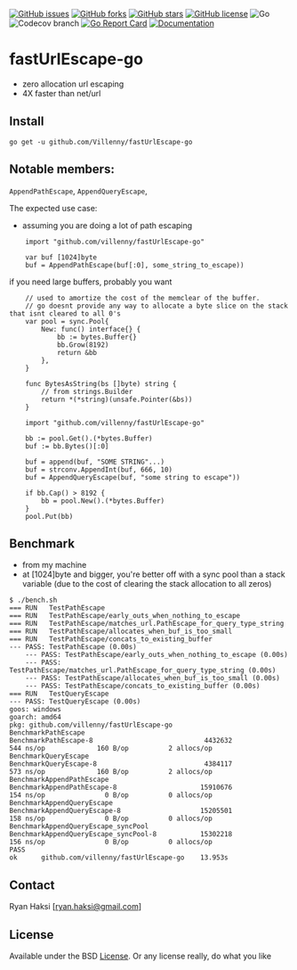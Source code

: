 [![GitHub issues](https://img.shields.io/github/issues/Villenny/fastUrlEscape-go)](https://github.com/Villenny/fastUrlEscape-go/issues)
[![GitHub forks](https://img.shields.io/github/forks/Villenny/fastUrlEscape-go)](https://github.com/Villenny/fastUrlEscape-go/network)
[![GitHub stars](https://img.shields.io/github/stars/Villenny/fastUrlEscape-go)](https://github.com/Villenny/fastUrlEscape-go/stargazers)
[![GitHub license](https://img.shields.io/github/license/Villenny/fastUrlEscape-go)](https://github.com/Villenny/fastUrlEscape-go/blob/master/LICENSE)
![Go](https://github.com/Villenny/fastUrlEscape-go/workflows/Go/badge.svg?branch=main)
![Codecov branch](https://img.shields.io/codecov/c/github/villenny/fastUrlEscape-go/main)
[![Go Report Card](https://goreportcard.com/badge/github.com/Villenny/fastUrlEscape-go)](https://goreportcard.com/report/github.com/Villenny/fastUrlEscape-go)
[![Documentation](https://godoc.org/github.com/Villenny/fastUrlEscape-go?status.svg)](http://godoc.org/github.com/Villenny/fastUrlEscape-go)

# fastUrlEscape-go
- zero allocation url escaping
- 4X faster than net/url


## Install

```
go get -u github.com/Villenny/fastUrlEscape-go
```

## Notable members:
`AppendPathEscape`,
`AppendQueryEscape`,

The expected use case:
- assuming you are doing a lot of path escaping
```
	import "github.com/villenny/fastUrlEscape-go"

	var buf [1024]byte
	buf = AppendPathEscape(buf[:0], some_string_to_escape))
```

if you need large buffers, probably you want
```
	// used to amortize the cost of the memclear of the buffer.
	// go doesnt provide any way to allocate a byte slice on the stack that isnt cleared to all 0's
	var pool = sync.Pool{
		New: func() interface{} {
			bb := bytes.Buffer{}
			bb.Grow(8192)
			return &bb
		},
	}
	
	func BytesAsString(bs []byte) string {
		// from strings.Builder
		return *(*string)(unsafe.Pointer(&bs))
	}

	import "github.com/villenny/fastUrlEscape-go"

	bb := pool.Get().(*bytes.Buffer)
	buf := bb.Bytes()[:0]
	
	buf = append(buf, "SOME STRING"...)
	buf = strconv.AppendInt(buf, 666, 10)
	buf = AppendQueryEscape(buf, "some string to escape"))

	if bb.Cap() > 8192 {
		bb = pool.New().(*bytes.Buffer)
	}
	pool.Put(bb)

```


## Benchmark

- from my machine
- at [1024]byte and bigger, you're better off with a sync pool than a stack variable (due to the cost of clearing the stack allocation to all zeros)

```
$ ./bench.sh
=== RUN   TestPathEscape
=== RUN   TestPathEscape/early_outs_when_nothing_to_escape
=== RUN   TestPathEscape/matches_url.PathEscape_for_query_type_string
=== RUN   TestPathEscape/allocates_when_buf_is_too_small
=== RUN   TestPathEscape/concats_to_existing_buffer
--- PASS: TestPathEscape (0.00s)
    --- PASS: TestPathEscape/early_outs_when_nothing_to_escape (0.00s)
    --- PASS: TestPathEscape/matches_url.PathEscape_for_query_type_string (0.00s)
    --- PASS: TestPathEscape/allocates_when_buf_is_too_small (0.00s)
    --- PASS: TestPathEscape/concats_to_existing_buffer (0.00s)
=== RUN   TestQueryEscape
--- PASS: TestQueryEscape (0.00s)
goos: windows
goarch: amd64
pkg: github.com/villenny/fastUrlEscape-go
BenchmarkPathEscape
BenchmarkPathEscape-8                            4432632               544 ns/op             160 B/op          2 allocs/op
BenchmarkQueryEscape
BenchmarkQueryEscape-8                           4384117               573 ns/op             160 B/op          2 allocs/op
BenchmarkAppendPathEscape
BenchmarkAppendPathEscape-8                     15910676               154 ns/op               0 B/op          0 allocs/op
BenchmarkAppendQueryEscape
BenchmarkAppendQueryEscape-8                    15205501               158 ns/op               0 B/op          0 allocs/op
BenchmarkAppendQueryEscape_syncPool
BenchmarkAppendQueryEscape_syncPool-8           15302218               156 ns/op               0 B/op          0 allocs/op
PASS
ok      github.com/villenny/fastUrlEscape-go    13.953s

```

## Contact

Ryan Haksi [ryan.haksi@gmail.com]

## License

Available under the BSD [License](/LICENSE). Or any license really, do what you like

